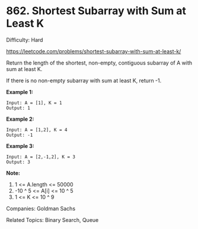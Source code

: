 # 862. Shortest Subarray with Sum at Least K

Difficulty: Hard

https://leetcode.com/problems/shortest-subarray-with-sum-at-least-k/

Return the length of the shortest, non-empty, contiguous subarray of A with sum at least K.

If there is no non-empty subarray with sum at least K, return -1.

**Example 1:**
```
Input: A = [1], K = 1
Output: 1
```
**Example 2:**
```
Input: A = [1,2], K = 4
Output: -1
```
**Example 3:**
```
Input: A = [2,-1,2], K = 3
Output: 3
``` 

**Note:**

1. 1 <= A.length <= 50000
2. -10 ^ 5 <= A[i] <= 10 ^ 5
3. 1 <= K <= 10 ^ 9

Companies: Goldman Sachs

Related Topics: Binary Search, Queue
